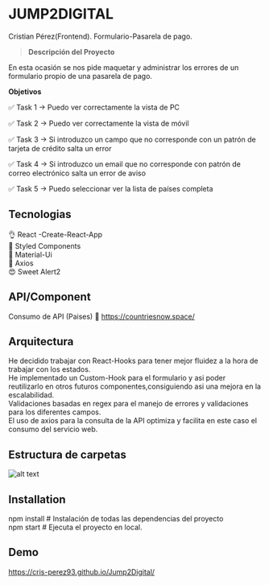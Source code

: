 # JUMP2DIGITAL

Cristian Pérez(Frontend). Formulario-Pasarela de pago.

> **Descripción del Proyecto** 

En esta ocasión se nos pide maquetar y administrar los errores de un formulario propio de una pasarela de pago.

**Objetivos** 

✅ Task 1 → Puedo ver correctamente la vista de PC

✅ Task 2 → Puedo ver correctamente la vista de móvil

✅ Task 3 → Si introduzco un campo que no corresponde con un patrón de tarjeta de crédito salta un error

✅ Task 4 → Si introduzco un email que no corresponde con patrón de correo electrónico salta un error de aviso

✅ Task 5 → Puedo seleccionar ver la lista de países completa


## Tecnologias
👌  React -Create-React-App<br>
🎨 Styled Components<br>
🎨 Material-Ui<br>
🔎 Axios<br>
😍 Sweet Alert2

## API/Component

Consumo de API (Paises) 📃 https://countriesnow.space/

## Arquitectura

He decidido trabajar con React-Hooks para tener mejor fluidez a la hora de trabajar con los estados.<br>
He implementado un Custom-Hook para el formulario y asi poder reutilizarlo en otros futuros componentes,consiguiendo asi una mejora en la escalabilidad.<br>
Validaciones basadas en regex para el manejo de errores y validaciones para los diferentes campos.<br>
El uso de axios para la consulta de la API optimiza y facilita en este caso el consumo del servicio web.

## Estructura de carpetas
![alt text](http://url/to/img.png)

## Installation

npm install # Instalación de todas las dependencias del proyecto<br>
npm start  #  Ejecuta el proyecto en local.

## Demo
https://cris-perez93.github.io/Jump2Digital/






